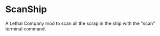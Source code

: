 # ScanShip

A Lethal Company mod to scan all the scrap in the ship with the "scan" terminal command.
